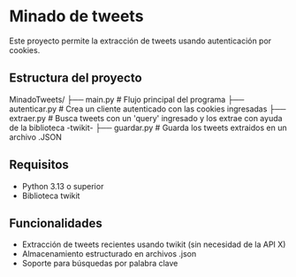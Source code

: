 # Minado de tweets
Este proyecto permite la extracción de tweets usando autenticación por cookies.

## Estructura del proyecto
MinadoTweets/
├── main.py       # Flujo principal del programa
├── autenticar.py # Crea un cliente autenticado con las cookies ingresadas
├── extraer.py    # Busca tweets con un 'query' ingresado y los extrae con ayuda de la biblioteca -twikit-
├── guardar.py    # Guarda los tweets extraidos en un archivo .JSON

## Requisitos
- Python 3.13 o superior
- Biblioteca twikit

## Funcionalidades
- Extracción de tweets recientes usando twikit (sin necesidad de la API X)
- Almacenamiento estructurado en archivos .json
- Soporte para búsquedas por palabra clave
